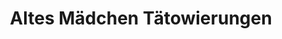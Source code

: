 ---
title: "Altes Mädchen Tätowierungen"
url: /bielefeld/altes-maedchen-taetowierungen/
shop: Tattoo
---